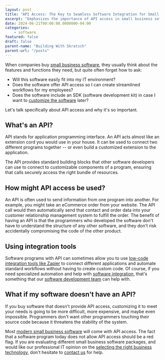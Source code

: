 ```yaml
---
layout: post
title: "API Access: The Key to Seamless Software Integration for Small Businesses"
excerpt: "Emphasizes the importance of API access in small business software, explaining how it enables seamless integration and customization, and warns that the absence of an API should be a red flag when selecting software."
date: 2024-06-21T00:00:00.0000000-04:00
categories:
    - software
featured: false
draft: false
parent-name: "Building With Skratsch"
parent-url: "/posts"
---
```

When companies buy [small business software](/business/small-business-software-work-efficiently/index.html), they usually think about the features and functions
they need, but quite often forget how to ask:

-   Will this software easily fit into my IT environment?
-   Does the software offer API access so I can create streamlined
    workflows for my employees?
-   Does the software include an SDK (software development kit) in case
    I want to [customize the     software](/software-development/customization)
    later?

Let's talk specifically about API access and why it's so important.

## What's an API?

API stands for application programming interface. An API acts almost
like an extension cord you would use in your house. It can be used to
connect two different programs together -- or even build a customized
extension to the application.

The API provides standard building blocks that other software developers
can use to connect to customizable components of a program, ensuring
that calls securely access the right bundle of resources.

## How might API access be used?

An API is often used to send information from one program into another.
For example, you might take an eCommerce order from your website. The
API call would then automatically send that contact and order data into
your customer relationship management system to fulfill the order. The
benefit of having an API is that the programmers who developed the
software don't have to understand the structure of any other software,
and they don't risk accidentally compromising the code of the other
product.

## Using integration tools

Software programs with API can sometimes allow you to use [low-code integration tools like Zapier](/software/low-code-apps-vs-custom-software) to connect
different applications and automate standard workflows without having to
create custom code. Of course, if you need specialized automation and
help with [software integration](/software-development/integration),
that's something that our [software development team](/software-development) can help with.

## What if my software doesn't have an API?

If you buy software that doesn't provide API access, customizing it to
meet your needs is going to be more difficult, more expensive, and maybe
even impossible. Programmers don't want other programmers touching their
source code because it threatens the stability of the system.

Most [modern small business software](/software/selecting-small-business-software/index.html) will come
with API access. The fact that a software program today does not allow
API access should be a red flag. If you are evaluating different small
business software packages, and would like our professional IT opinion
on the [selecting the right business technology](/it-services/technology-selection), don't
hesitate to [contact us](/contact) for help.